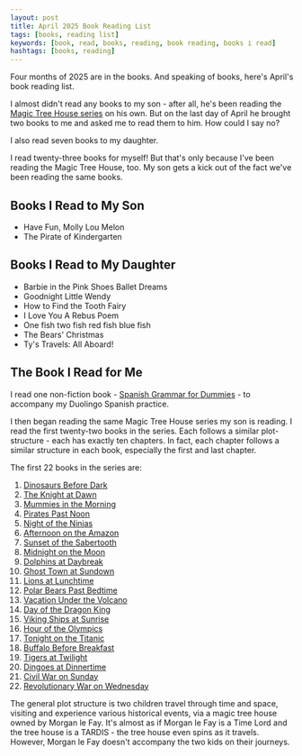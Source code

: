 ```yaml
---
layout: post
title: April 2025 Book Reading List
tags: [books, reading list]
keywords: [book, read, books, reading, book reading, books i read]
hashtags: [books, reading]
---
```


Four months of 2025 are in the books. And speaking of books, here's April's book reading list.

I almost didn't read any books to my son - after all, he's been reading the [Magic Tree House series](https://www.amazon.com/s?k=Magic+Tree+House+books&tag=hendrixjoseph-20) on his own. But on the last day of April he brought two books to me and asked me to read them to him. How could I say no?

I also read seven books to my daughter.

I read twenty-three books for myself! But that's only because I've been reading the Magic Tree House, too. My son gets a kick out of the fact we've been reading the same books.

## Books I Read to My Son

* Have Fun, Molly Lou Melon
* The Pirate of Kindergarten

## Books I Read to My Daughter

* Barbie in the Pink Shoes Ballet Dreams
* Goodnight Little Wendy
* How to Find the Tooth Fairy
* I Love You A Rebus Poem
* One fish two fish red fish blue fish
* The Bears' Christmas
* Ty's Travels: All Aboard!

## The Book I Read for Me

I read one non-fiction book - [Spanish Grammar for Dummies](https://www.amazon.com/Spanish-Grammar-Dummies-Cecie-Kraynak/dp/1118023803/?tag=hendrixjoseph-20) - to accompany my Duolingo Spanish practice.

I then began reading the same Magic Tree House series my son is reading. I read the first twenty-two books in the series. Each follows a similar plot-structure - each has exactly ten chapters. In fact, each chapter follows a similar structure in each book, especially the first and last chapter.

The first 22 books in the series are:

1. [Dinosaurs Before Dark](https://www.amazon.com/s?k=Dinosaurs+Before+Dark&i=stripbooks&tag=hendrixjoseph-20)
2. [The Knight at Dawn](https://www.amazon.com/s?k=The+Knight+at+Dawn&i=stripbooks&tag=hendrixjoseph-20)
3. [Mummies in the Morning](https://www.amazon.com/s?k=Mummies+in+the+Morning&i=stripbooks&tag=hendrixjoseph-20)
4. [Pirates Past Noon](https://www.amazon.com/s?k=Pirates+Past+Noon&i=stripbooks&tag=hendrixjoseph-20)
5. [Night of the Ninjas](https://www.amazon.com/s?k=Night+of+the+Ninjas&i=stripbooks&tag=hendrixjoseph-20)
6. [Afternoon on the Amazon](https://www.amazon.com/s?k=Afternoon+on+the+Amazon&i=stripbooks&tag=hendrixjoseph-20)
7. [Sunset of the Sabertooth](https://www.amazon.com/s?k=Sunset+of+the+Sabertooth&i=stripbooks&tag=hendrixjoseph-20)
8. [Midnight on the Moon](https://www.amazon.com/s?k=Midnight+on+the+Moon&i=stripbooks&tag=hendrixjoseph-20)
9. [Dolphins at Daybreak](https://www.amazon.com/s?k=Dolphins+at+Daybreak&i=stripbooks&tag=hendrixjoseph-20)
10. [Ghost Town at Sundown](https://www.amazon.com/s?k=Ghost+Town+at+Sundown&i=stripbooks&tag=hendrixjoseph-20)
11. [Lions at Lunchtime](https://www.amazon.com/s?k=Lions+at+Lunchtime&i=stripbooks&tag=hendrixjoseph-20)
12. [Polar Bears Past Bedtime](https://www.amazon.com/s?k=Polar+Bears+Past+Bedtime&i=stripbooks&tag=hendrixjoseph-20)
13. [Vacation Under the Volcano](https://www.amazon.com/s?k=Vacation+Under+the+Volcano&i=stripbooks&tag=hendrixjoseph-20)
14. [Day of the Dragon King](https://www.amazon.com/s?k=Day+of+the+Dragon+King&i=stripbooks&tag=hendrixjoseph-20)
15. [Viking Ships at Sunrise](https://www.amazon.com/s?k=Viking+Ships+at+Sunrise&i=stripbooks&tag=hendrixjoseph-20)
16. [Hour of the Olympics](https://www.amazon.com/s?k=Hour+of+the+Olympics&i=stripbooks&tag=hendrixjoseph-20)
17. [Tonight on the Titanic](https://www.amazon.com/s?k=Tonight+on+the+Titanic&i=stripbooks&tag=hendrixjoseph-20)
18. [Buffalo Before Breakfast](https://www.amazon.com/s?k=Buffalo+Before+Breakfast&i=stripbooks&tag=hendrixjoseph-20)
19. [Tigers at Twilight](https://www.amazon.com/s?k=Tigers+at+Twilight&i=stripbooks&tag=hendrixjoseph-20)
20. [Dingoes at Dinnertime](https://www.amazon.com/s?k=Dingoes+at+Dinnertime&i=stripbooks&tag=hendrixjoseph-20)
21. [Civil War on Sunday](https://www.amazon.com/s?k=Civil+War+on+Sunday&i=stripbooks&tag=hendrixjoseph-20)
22. [Revolutionary War on Wednesday](https://www.amazon.com/s?k=Revolutionary+War+on+Wednesday&i=stripbooks&tag=hendrixjoseph-20)

The general plot structure is two children travel through time and space, visiting and experience various historical events, via a magic tree house owned by Morgan le Fay. It's almost as if Morgan le Fay is a Time Lord and the tree house is a TARDIS - the tree house even spins as it travels. However, Morgan le Fay doesn't accompany the two kids on their journeys.
